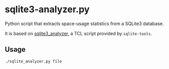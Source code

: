 # sqlite3-analyzer.py

Python script that extracts space-usage statistics from a SQLite3 database.

It is based on [sqlite3_analyzer](https://sqlite.org/sqlanalyze.html), a TCL script provided by `sqlite-tools`.

## Usage
```./sqlite_analyzer.py file```
